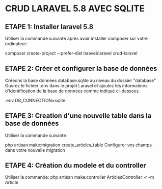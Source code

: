 # CRUD LARAVEL 5.8 AVEC SQLITE

## ETAPE 1: Installer laravel 5.8
Utiliser la commande suivante après avoir installer composer sur votre ordinateur: 

composer create-project --prefer-dist laravel/laravel crud-laravel

## ETAPE 2: Créer et configurer la base de données
Créeons la base données database.sqlite au niveau du dossier "database"
Ouvrez le fichier .env dans le projet Laravel et ajoutez les informations d'identification de la base de données comme indiqué ci-dessous.

.env
DB_CONNECTION=sqlite
 
## ETAPE 3: Creation d'une nouvelle table dans la base de données
Utiliser la commande suivante : 

php artisan make:migration create_articles_table
Configurer vos champs dans votre nouvelle migration 

## ETAPE 4: Création du modele et du controller
Utiliser la commande: 
php artisan make:controller ArticlesController -r -m Article

